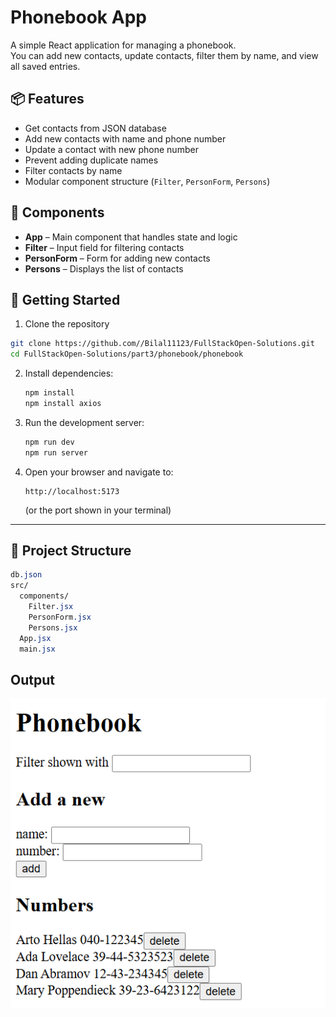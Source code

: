 # Phonebook App

A simple React application for managing a phonebook.  
You can add new contacts, update contacts, filter them by name, and view all saved entries.

## 📦 Features
- Get contacts from JSON database
- Add new contacts with name and phone number
- Update a contact with new phone number
- Prevent adding duplicate names
- Filter contacts by name
- Modular component structure (`Filter`, `PersonForm`, `Persons`)

## 🧠 Components
- **App** – Main component that handles state and logic  
- **Filter** – Input field for filtering contacts  
- **PersonForm** – Form for adding new contacts  
- **Persons** – Displays the list of contacts

## 🚀 Getting Started

1. Clone the repository
```bash
git clone https://github.com//Bilal11123/FullStackOpen-Solutions.git
cd FullStackOpen-Solutions/part3/phonebook/phonebook
```
2. Install dependencies:

   ```bash
   npm install
   npm install axios
   ```

3. Run the development server:

   ```bash
   npm run dev
   npm run server
   ```

4. Open your browser and navigate to:

   ```
   http://localhost:5173
   ```

   (or the port shown in your terminal)

---

## 🧩 Project Structure
```css
db.json
src/
  components/
    Filter.jsx
    PersonForm.jsx
    Persons.jsx
  App.jsx
  main.jsx
```
## Output
![Phonebook App Screenshot](Screenshot.png)